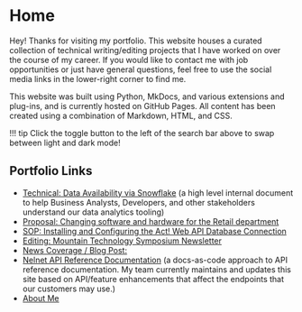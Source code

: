# Home

Hey! Thanks for visiting my portfolio. This website houses a curated collection of technical writing/editing projects that I have worked on over the course of my career. If you would like to contact me with job opportunities or just have general questions, feel free to use the social media links in the lower-right corner to find me.

This website was built using Python, MkDocs, and various extensions and plug-ins, and is currently hosted on GitHub Pages. All content has been created using a combination of Markdown, HTML, and CSS.

!!! tip
        Click the toggle button to the left of the search bar above to swap between light and dark mode!


## Portfolio Links
* [Technical: Data Availability via Snowflake](DataAvailability_Snowflake.md) (a high level internal document to help Business Analysts, Developers, and other stakeholders understand our data analytics tooling)
* [Proposal: Changing software and hardware for the Retail department](EZLinks_Capital_Proposal.md)
* [SOP: Installing and Configuring the Act! Web API Database Connection](SOP.md)
* [Editing: Mountain Technology Symposium Newsletter](MTS_Newsletter_Edits.md)
* [News Coverage / Blog Post: ]()
* [Nelnet API Reference Documentation](https://docs.nelnet.io/#introduction) (a docs-as-code approach to API reference documentation. My team currently maintains and updates this site based on API/feature enhancements that affect the endpoints that our customers may use.)
* [About Me](AboutMe.md)